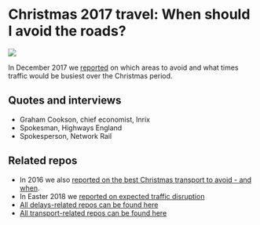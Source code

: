 # Christmas 2017 travel: When should I avoid the roads?

![](https://ichef.bbci.co.uk/news/624/cpsprodpb/20F3/production/_99053480_gettyimages-680863830.jpg)

In December 2017 we [reported](https://www.bbc.co.uk/news/uk-england-42221879) on which areas to avoid and what times traffic would be busiest over the Christmas period.

## Quotes and interviews

* Graham Cookson, chief economist, Inrix
* Spokesman, Highways England
* Spokesperson, Network Rail

## Related repos

* In 2016 we also [reported on the best Christmas transport to avoid - and when](https://github.com/BBC-Data-Unit/Christmas-travel).
* In Easter 2018 we [reported on expected traffic disruption](https://github.com/BBC-Data-Unit/easter-travel)
* [All delays-related repos can be found here](https://github.com/search?q=topic%3Adelays+org%3ABBC-Data-Unit&type=Repositories)
* [All transport-related repos can be found here](https://github.com/search?q=topic%3Atransport+org%3ABBC-Data-Unit&type=Repositories)

